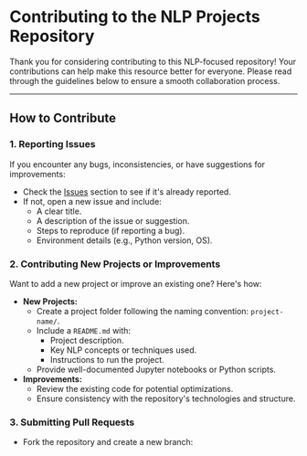 # Contributing to the NLP Projects Repository

Thank you for considering contributing to this NLP-focused repository! Your contributions can help make this resource better for everyone. Please read through the guidelines below to ensure a smooth collaboration process.

---

## How to Contribute

### 1. Reporting Issues
If you encounter any bugs, inconsistencies, or have suggestions for improvements:
- Check the [Issues](https://github.com/EudaLabs/nlp/issues) section to see if it's already reported.
- If not, open a new issue and include:
  - A clear title.
  - A description of the issue or suggestion.
  - Steps to reproduce (if reporting a bug).
  - Environment details (e.g., Python version, OS).

### 2. Contributing New Projects or Improvements
Want to add a new project or improve an existing one? Here's how:
- **New Projects:**
  - Create a project folder following the naming convention: `project-name/`.
  - Include a `README.md` with:
    - Project description.
    - Key NLP concepts or techniques used.
    - Instructions to run the project.
  - Provide well-documented Jupyter notebooks or Python scripts.
- **Improvements:**
  - Review the existing code for potential optimizations.
  - Ensure consistency with the repository's technologies and structure.

### 3. Submitting Pull Requests
- Fork the repository and create a new branch:
